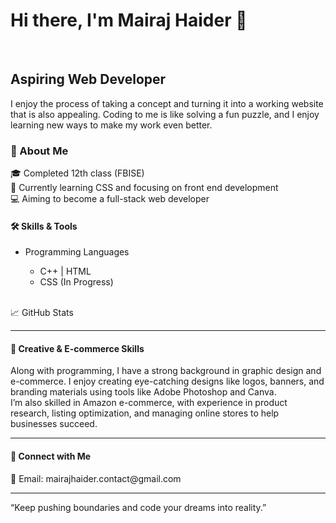 <h1>Hi there, I'm Mairaj Haider 👋</h1> <br>
<h2>Aspiring Web Developer </h2>

I enjoy the process of taking a concept and turning it into a working website that is also appealing. Coding to me is like solving a fun puzzle, and I enjoy learning new ways to make my work even better.
<h3>🌟 About Me </h3>
🎓 Completed 12th class (FBISE) <br>
🌱 Currently learning CSS and focusing on front end development<br>
💻 Aiming to become a full-stack web developer <br>
<h4>🛠️ Skills & Tools</h4>
<ul>
  <li>Programming Languages</li> 
<ul>
  <li>C++ | HTML</li>
  <li>CSS (In Progress)</li>
</ul>
</ul>
<br>
📈 GitHub Stats

<hr>
<h4>🌟 Creative & E-commerce Skills</h4>
Along with programming, I have a strong background in graphic design and e-commerce. I enjoy creating eye-catching designs like logos, banners, and branding materials using tools like Adobe Photoshop and Canva.<br

I’m also skilled in Amazon e-commerce, with experience in product research, listing optimization, and managing online stores to help businesses succeed.<br><hr>

<h4>🤝 Connect with Me </h4>
📩 Email: mairajhaider.contact@gmail.com <br><hr>

“Keep pushing boundaries and code your dreams into reality.”

<!---
Mairaj-Haider/Mairaj-Haider is a ✨ special ✨ repository because its `README.md` (this file) appears on your GitHub profile.
You can click the Preview link to take a look at your changes.
--->
